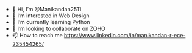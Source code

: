 - 👋 Hi, I’m @Manikandan2511
- 👀 I’m interested in Web Design
- 🌱 I’m currently learning Python
- 💞️ I’m looking to collaborate on ZOHO
- 📫 How to reach me https://www.linkedin.com/in/manikandan-r-ece-235454265/

<!---
Manikandan2511/Manikandan2511 is a ✨ special ✨ repository because its `README.md` (this file) appears on your GitHub profile.
You can click the Preview link to take a look at your changes.
--->
